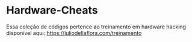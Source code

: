 # Hardware-Cheats
Essa coleção de códigos pertence ao treinamento em hardware hacking disponível aqui:
https://juliodellaflora.com/treinamento
